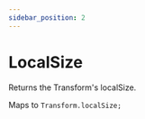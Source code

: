 ```yaml
---
sidebar_position: 2
---
```


# LocalSize

Returns the Transform's localSize.

Maps to `Transform.localSize;`